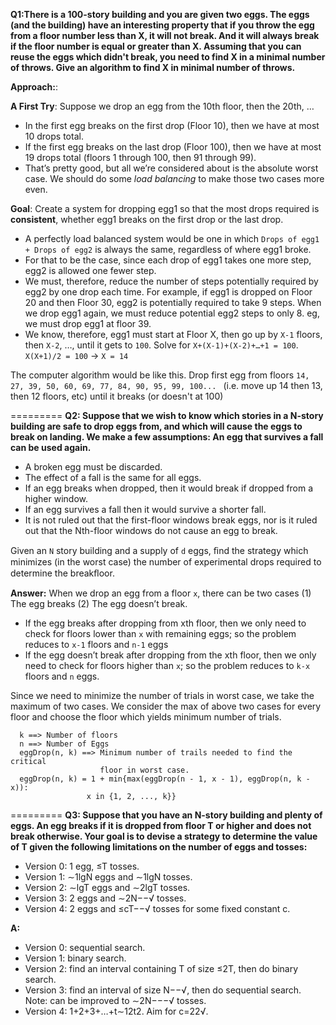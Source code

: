 **Q1:There is a 100-story building and you are given two eggs. The eggs (and the building) have an interesting property that if you throw the egg from a floor number less than X, it will not break. And it will always break if the floor number is equal or greater than X. Assuming that you can reuse the eggs which didn't break, you need to find X in a minimal number of throws. Give an algorithm to find X in minimal number of throws.**

**Approach:**:

**A First Try**: Suppose we drop an egg from the 10th floor, then the 20th, …

- In the first egg breaks on the first drop (Floor 10), then we have at most 10 drops total.
- If the first egg breaks on the last drop (Floor 100), then we have at most 19 drops total (floors 1 through 100, then 91 through 99).
- That’s pretty good, but all we’re considered about is the absolute worst case. We should do some _load balancing_ to make those two cases more even.

**Goal**: Create a system for dropping egg1 so that the most drops required is **consistent**, whether egg1 breaks on the first drop or the last drop.

- A perfectly load balanced system would be one in which `Drops of egg1 + Drops of egg2` is always the same, regardless of where egg1 broke.
- For that to be the case, since each drop of egg1 takes one more step, egg2 is allowed one fewer step.
- We must, therefore, reduce the number of steps potentially required by egg2 by one drop each time. For example, if egg1 is dropped on Floor 20 and then Floor 30, egg2 is potentially required to take 9 steps. When we drop egg1 again, we must reduce potential egg2 steps to only 8. eg, we must drop egg1 at floor 39.
- We know, therefore, egg1 must start at Floor X, then go up by `X-1` floors, then `X-2`, …, until it gets to `100`.
  Solve for `X+(X-1)+(X-2)+…+1 = 100`. `X(X+1)/2 = 100` -> `X = 14`

The computer algorithm would be like this. Drop first egg from floors `14, 27, 39, 50, 60, 69, 77, 84, 90, 95, 99, 100... `
(i.e. move up 14 then 13, then 12 floors, etc) until it breaks (or doesn't at 100)

=========
**Q2: Suppose that we wish to know which stories in a N-story building are safe to drop eggs from, and which will
cause the eggs to break on landing. We make a few assumptions: An egg that survives a fall can be used again.**

- A broken egg must be discarded.
- The effect of a fall is the same for all eggs.
- If an egg breaks when dropped, then it would break if dropped from a higher window.
- If an egg survives a fall then it would survive a shorter fall.
- It is not ruled out that the first-floor windows break eggs, nor is it ruled out that the Nth-floor windows do not cause an egg to break.

Given an `N` story building and a supply of `d` eggs, ﬁnd the strategy which minimizes (in the worst case) the number of 
experimental drops required to determine the breakﬂoor.

**Answer:** When we drop an egg from a floor `x`, there can be two cases (1) The egg breaks (2) The egg doesn’t break.

- If the egg breaks after dropping from xth floor, then we only need to check for floors lower than `x` with remaining eggs; so the problem reduces to `x-1` floors and `n-1` eggs
- If the egg doesn’t break after dropping from the xth floor, then we only need to check for floors higher than `x`; so the problem reduces to `k-x` floors and `n` eggs.

Since we need to minimize the number of trials in worst case, we take the maximum of two cases. We consider the max of above two cases for every floor and choose the floor which yields minimum number of trials.

```
  k ==> Number of floors
  n ==> Number of Eggs
  eggDrop(n, k) ==> Minimum number of trails needed to find the critical
                    floor in worst case.
  eggDrop(n, k) = 1 + min{max(eggDrop(n - 1, x - 1), eggDrop(n, k - x)): 
                 x in {1, 2, ..., k}}
```                 

=========
**Q3: Suppose that you have an N-story building and plenty of eggs. An egg breaks if it is dropped from floor T or higher and does not break otherwise. Your goal is to devise a strategy to determine the value of T given the following limitations on the number of eggs and tosses:**
- Version 0: 1 egg, ≤T tosses.
- Version 1: ∼1lgN eggs and ∼1lgN tosses.
- Version 2: ∼lgT eggs and ∼2lgT tosses.
- Version 3: 2 eggs and ∼2N−−√ tosses.
- Version 4: 2 eggs and ≤cT−−√ tosses for some fixed constant c.

**A:**
+ Version 0: sequential search.
+ Version 1: binary search.
+ Version 2: find an interval containing T of size ≤2T, then do binary search.
+ Version 3: find an interval of size N−−√, then do sequential search. Note: can be improved to ∼2N−−−√ tosses.
+ Version 4: 1+2+3+…+t∼12t2. Aim for c=22√.
